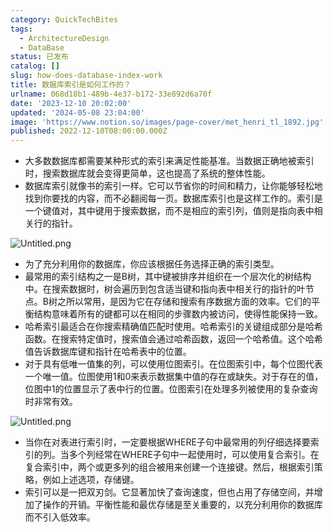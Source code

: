 ```yaml
---
category: QuickTechBites
tags:
  - ArchitectureDesign
  - DataBase
status: 已发布
catalog: []
slug: how-does-database-index-work
title: 数据库索引是如何工作的？
urlname: 068d18b1-489b-4e37-b172-33e892d6a70f
date: '2023-12-10 20:02:00'
updated: '2024-05-08 23:04:00'
image: 'https://www.notion.so/images/page-cover/met_henri_tl_1892.jpg'
published: 2022-12-10T08:00:00.000Z
---
```

- 大多数数据库都需要某种形式的索引来满足性能基准。当数据正确地被索引时，搜索数据库就会变得更简单，这也提高了系统的整体性能。
- 数据库索引就像书的索引一样。它可以节省你的时间和精力，让你能够轻松地找到你要找的内容，而不必翻阅每一页。数据库索引也是这样工作的。索引是一个键值对，其中键用于搜索数据，而不是相应的索引列，值则是指向表中相关行的指针。

![Untitled.png](https://prod-files-secure.s3.us-west-2.amazonaws.com/5d24fe63-e567-4804-86f9-9fdc62e13082/3e87f042-644d-48ab-9a58-227f3d930d71/Untitled.png?X-Amz-Algorithm=AWS4-HMAC-SHA256&X-Amz-Content-Sha256=UNSIGNED-PAYLOAD&X-Amz-Credential=ASIAZI2LB466UICF6LG3%2F20250226%2Fus-west-2%2Fs3%2Faws4_request&X-Amz-Date=20250226T213407Z&X-Amz-Expires=3600&X-Amz-Security-Token=IQoJb3JpZ2luX2VjEC0aCXVzLXdlc3QtMiJHMEUCIQD6Sk%2Fl3MsKCl8GCTty4HVBXtSuOPCdDJYRISJXvGX3BQIgeuXCdJGZ88N35mchdGXqnWLMqjpW%2BeZHP%2F8hHDMo%2BAUq%2FwMIZhAAGgw2Mzc0MjMxODM4MDUiDOn%2BZqewIcBYD7o6cyrcA7fRxnuZ4idCaGflzA5VGWqA2x%2F00wgCPkJXm%2BiG5faNa5OgRmFIXXjmaFi0MEHFTS%2B3W4sQGwjRpUjn36lvFlq6%2FciYXiszRF8Xw43AsfMhCIglvw%2FeWCjjxHu%2F%2FzIMvr58OfrlsMY7bQ7wQnPiji3DyLeSzew9gHvlJKbFnq2Q0oA6wiJJMUH2ToLm%2B5nUB6%2FNMxqHvGpvRiU42NYXlJ4UUaPZLqJvBPnoKlJgNWguE4ORRd%2Bl1eSAk4N%2B6tBmeIK6hZ%2FihMCusZgqQXb06zrvnA58ZQT2AqIJjATFyfElbqMQByQoYnMPeMLdCROg3WgE145i7gaxoq7MY7qIqOaBAN5Pv8OSZxRl0WbgXOPt65eCJp2f2etEwo%2FhzVruDcHmj4opq9KOpKgKrVSEJnTSdDzC0SB1nM70I%2BO%2B2xsyxqlNykOo9jwcMXNUPF%2BvLXdbcIsYirhtC83BHcGYOCfNin3W09fY6H%2BBLfIT7DazAGTOvQXt9SALcdfAOk9ghkpyUZzezchvy6AB7hx6Tj0qFD%2Fodddz4BrArdC72v0gA1LlZ0mlyG4La3BmqpiyGfJ%2B9PWLm%2B0Y%2BjhOzT15JYz4An%2FG6tTG49fhT7xLG%2FX%2FMj26dslbaVTEsjsJMM7%2F%2Fb0GOqUBszioj2%2BamVtxXEPDHY2bDcP7AKngHAiWgt5yF3seL7h5YVVZYZ9cmu6DjkfUFdVyTItpXWYAZP8Z1C0MK1DOBzkZHOKOmXNpJUGuIhQXbVFfGK4U5xtGHJ6AHtgh7rwvB65Q%2FAXSO23ZIL3cldSwRCM1%2FXD3ZYaHnaU%2FlE3oS5g6GycL63ju0DwmEKcGPrqDgTcAKT0O4ibiOD9OtpbxBua01eq1&X-Amz-Signature=f132e171db9d85f767ada1d62edd8eb1f6676e8a0acb33e4667f7f18b7fe2f65&X-Amz-SignedHeaders=host&x-id=GetObject)

- 为了充分利用你的数据库，你应该根据任务选择正确的索引类型。
- 最常用的索引结构之一是B树，其中键被排序并组织在一个层次化的树结构中。在搜索数据时，树会遍历到包含适当键和指向表中相关行的指针的叶节点。B树之所以常用，是因为它在存储和搜索有序数据方面的效率。它们的平衡结构意味着所有的键都可以在相同的步骤数内被访问，使得性能保持一致。
- 哈希索引最适合在你搜索精确值匹配时使用。哈希索引的关键组成部分是哈希函数。在搜索特定值时，搜索值会通过哈希函数，返回一个哈希值。这个哈希值告诉数据库键和指针在哈希表中的位置。
- 对于具有低唯一值集的列，可以使用位图索引。在位图索引中，每个位图代表一个唯一值。位图使用1和0来表示数据集中值的存在或缺失。对于存在的值，位图中1的位置显示了表中行的位置。位图索引在处理多列被使用的复杂查询时非常有效。

![Untitled.png](https://prod-files-secure.s3.us-west-2.amazonaws.com/5d24fe63-e567-4804-86f9-9fdc62e13082/25e88b4a-737d-484e-85cc-b7fe2444aa3c/Untitled.png?X-Amz-Algorithm=AWS4-HMAC-SHA256&X-Amz-Content-Sha256=UNSIGNED-PAYLOAD&X-Amz-Credential=ASIAZI2LB466UICF6LG3%2F20250226%2Fus-west-2%2Fs3%2Faws4_request&X-Amz-Date=20250226T213407Z&X-Amz-Expires=3600&X-Amz-Security-Token=IQoJb3JpZ2luX2VjEC0aCXVzLXdlc3QtMiJHMEUCIQD6Sk%2Fl3MsKCl8GCTty4HVBXtSuOPCdDJYRISJXvGX3BQIgeuXCdJGZ88N35mchdGXqnWLMqjpW%2BeZHP%2F8hHDMo%2BAUq%2FwMIZhAAGgw2Mzc0MjMxODM4MDUiDOn%2BZqewIcBYD7o6cyrcA7fRxnuZ4idCaGflzA5VGWqA2x%2F00wgCPkJXm%2BiG5faNa5OgRmFIXXjmaFi0MEHFTS%2B3W4sQGwjRpUjn36lvFlq6%2FciYXiszRF8Xw43AsfMhCIglvw%2FeWCjjxHu%2F%2FzIMvr58OfrlsMY7bQ7wQnPiji3DyLeSzew9gHvlJKbFnq2Q0oA6wiJJMUH2ToLm%2B5nUB6%2FNMxqHvGpvRiU42NYXlJ4UUaPZLqJvBPnoKlJgNWguE4ORRd%2Bl1eSAk4N%2B6tBmeIK6hZ%2FihMCusZgqQXb06zrvnA58ZQT2AqIJjATFyfElbqMQByQoYnMPeMLdCROg3WgE145i7gaxoq7MY7qIqOaBAN5Pv8OSZxRl0WbgXOPt65eCJp2f2etEwo%2FhzVruDcHmj4opq9KOpKgKrVSEJnTSdDzC0SB1nM70I%2BO%2B2xsyxqlNykOo9jwcMXNUPF%2BvLXdbcIsYirhtC83BHcGYOCfNin3W09fY6H%2BBLfIT7DazAGTOvQXt9SALcdfAOk9ghkpyUZzezchvy6AB7hx6Tj0qFD%2Fodddz4BrArdC72v0gA1LlZ0mlyG4La3BmqpiyGfJ%2B9PWLm%2B0Y%2BjhOzT15JYz4An%2FG6tTG49fhT7xLG%2FX%2FMj26dslbaVTEsjsJMM7%2F%2Fb0GOqUBszioj2%2BamVtxXEPDHY2bDcP7AKngHAiWgt5yF3seL7h5YVVZYZ9cmu6DjkfUFdVyTItpXWYAZP8Z1C0MK1DOBzkZHOKOmXNpJUGuIhQXbVFfGK4U5xtGHJ6AHtgh7rwvB65Q%2FAXSO23ZIL3cldSwRCM1%2FXD3ZYaHnaU%2FlE3oS5g6GycL63ju0DwmEKcGPrqDgTcAKT0O4ibiOD9OtpbxBua01eq1&X-Amz-Signature=5776416fe628ea4a2cb6c333235bb7ac2fb84010b134086694aa843420fd2010&X-Amz-SignedHeaders=host&x-id=GetObject)

- 当你在对表进行索引时，一定要根据WHERE子句中最常用的列仔细选择要索引的列。当多个列经常在WHERE子句中一起使用时，可以使用复合索引。在复合索引中，两个或更多列的组合被用来创建一个连接键。然后，根据索引策略，例如上述选项，存储键。
- 索引可以是一把双刃剑。它显著加快了查询速度，但也占用了存储空间，并增加了操作的开销。平衡性能和最优存储是至关重要的，以充分利用你的数据库而不引入低效率。
